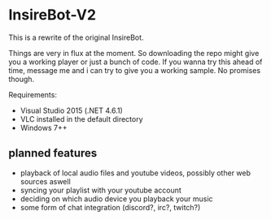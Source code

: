 # InsireBot-V2
This is a rewrite of the original InsireBot.

Things are very in flux at the moment. So downloading the repo might give you a working player or just a bunch of code.
If you wanna try this ahead of time, message me and i can try to give you a working sample. No promises though.

Requirements:
 - Visual Studio 2015 (.NET 4.6.1)
 - VLC installed in the default directory
 - Windows 7++

## planned features
- playback of local audio files and youtube videos, possibly other web sources aswell
- syncing your playlist with your youtube account
- deciding on which audio device you playback your music
- some form of chat integration (discord?, irc?, twitch?)
